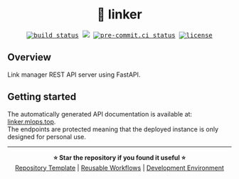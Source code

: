# <div align="center">🔗 linker</div>
<div align="center">
    <kbd>
        <a href="https://github.com/daniel-mizsak/linker/actions/workflows/ci.yml" target="_blank"><img src="https://github.com/daniel-mizsak/linker/actions/workflows/ci.yml/badge.svg" alt="build status"></a>
        <a href="https://codecov.io/gh/daniel-mizsak/linker" target="_blank"><img src="https://codecov.io/gh/daniel-mizsak/linker/graph/badge.svg?token=LF39K392QT"/></a>
        <a href="https://results.pre-commit.ci/latest/github/daniel-mizsak/linker/main" target="_blank"><img src="https://results.pre-commit.ci/badge/github/daniel-mizsak/linker/main.svg" alt="pre-commit.ci status"></a>
        <a href="https://img.shields.io/github/license/daniel-mizsak/linker" target="_blank"><img src="https://img.shields.io/github/license/daniel-mizsak/linker" alt="license"></a>
    </kbd>
</div>


## Overview
Link manager REST API server using FastAPI.


## Getting started
The automatically generated API documentation is available at: [linker.mlops.top](https://linker.mlops.top).\
The endpoints are protected meaning that the deployed instance is only designed for personal use.

<hr>

<div align="center">
    <strong>⭐ Star the repository if you found it useful ⭐</strong>
    <br>
    <a href="https://github.com/daniel-mizsak/repository-template" target="_blank">Repository Template</a> |
    <a href="https://github.com/daniel-mizsak/workflows" target="_blank">Reusable Workflows</a> |
    <a href="https://github.com/daniel-mizsak/mtjd" target="_blank">Development Environment </a>
</div>
